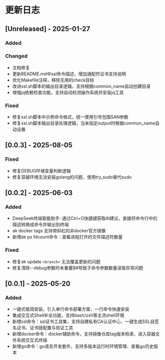 # 更新日志

## [Unreleased] - 2025-01-27

### Added

### Changed

- 文档修复
- 更新README.md中ssl命令描述，增加通配符证书支持说明
- 优化Makefile注释，移除无用的check目标
- 改进ssl.sh脚本的输出目录逻辑，支持根据common_name自动创建目录
- 增强jq依赖检查功能，支持自动检测操作系统并安装jq工具

### Fixed

- 修复ssl.sh脚本中示例命令格式，统一使用引号包围SAN参数
- 修复ssl.sh脚本输出目录处理逻辑，当未指定output时根据common_name自动设置

## [0.0.3] - 2025-08-05

### Fixed

- 修复DEBUG环境变量判断逻辑
- 修复容器环境无法安装golang的问题，使用try_sudo替代sudo

## [0.0.2] - 2025-06-03

### Added

- DeepSeek终端智能助手: 通过Ctrl+G快捷键获取AI建议，直接将命令行中的描述转换成命令并输出到终端
- ak docker tags 支持带斜杠的非docker官方镜像
- 新增ak ps fdcount命令：查看进程打开的文件描述符数量

### Fixed

- 修复ak update `<branch>` 无法覆盖更新的问题
- 修复清除--debug参数时未重置$#导致子命令参数数量读取异常问题

## [0.0.1] - 2025-05-20

### Added

- 一键式极简安装，引入单行命令部署方案，一行命令快速安装
- 集成交互式Shell补全功能，支持bash/zsh等主流shell环境
- 新增ssl命令：ssl证书工具集，支持自建私有CA认证中心、一键生成SSL自签名证书、证书链配置与验证工具
- 新增docker命令：docker辅助命令，支持镜像仓库tag版本检索、进入容器文件系统交互式终端
- 新增go命令：go语言开发套件，支持多版本运行时环境管理、查看go历史版本
